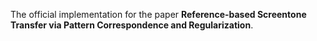The official implementation for the paper **Reference-based Screentone Transfer via Pattern Correspondence and Regularization**.
